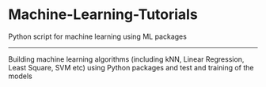 # Machine-Learning-Tutorials
Python script for machine learning using ML packages

---------------------------------------------------------------------------

Building machine learning algorithms (including kNN, Linear Regression, Least Square, SVM etc) using Python packages and test and training of the models
